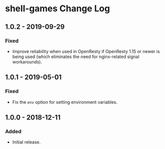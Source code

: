 # shell-games Change Log

## 1.0.2 - 2019-09-29

### Fixed
- Improve reliability when used in OpenResty if OpenResty 1.15 or newer is being used (which eliminates the need for nginx-related signal workarounds).

## 1.0.1 - 2019-05-01

### Fixed
- Fix the `env` option for setting environment variables.

## 1.0.0 - 2018-12-11

### Added
- Initial release.
